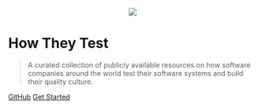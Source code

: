 <p align="center">
 <img src="https://github.com/abhivaikar/howtheytest/blob/master/howtheytest-banner-transparent.png?raw=true" style="max-width:60%"/>
</p>

# How They Test
> A curated collection of publicly available resources on how software companies around the world test their software systems and build their quality culture.

[GitHub](https://github.com/abhivaikar/howtheytest/)
[Get Started](#Foreword)